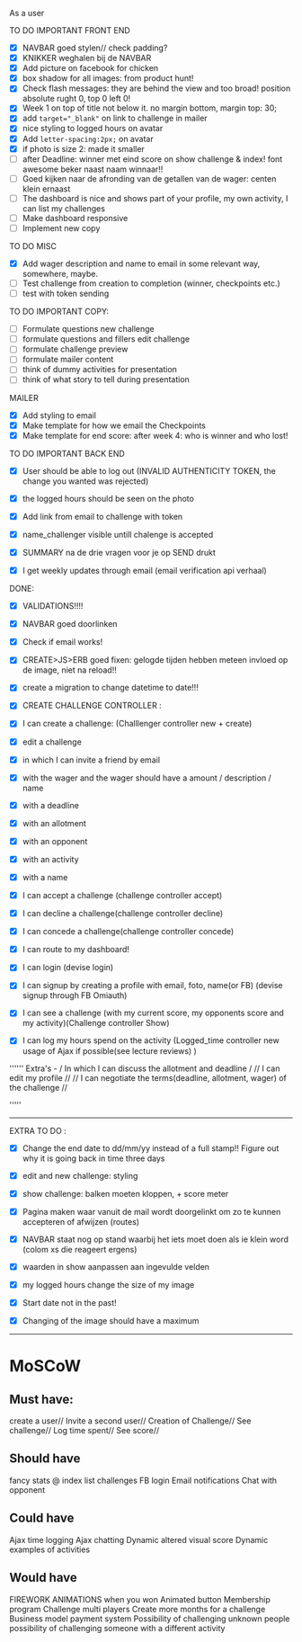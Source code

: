 As a user

TO DO IMPORTANT FRONT END
- [x] NAVBAR goed stylen//  check padding?
- [x] KNIKKER weghalen bij de NAVBAR
- [x] Add picture on facebook for chicken
- [x] box shadow for all images: from product hunt!
- [x] Check flash messages: they are behind the view and too broad! position absolute rught 0, top 0 left 0!
- [x] Week 1 on top of title not below it. no margin bottom, margin top: 30;
- [x] add `target="_blank"` on link to challenge in mailer
- [x] nice styling to logged hours on avatar
- [x] Add `letter-spacing:2px;` on avatar
- [x] if photo is size 2: made it smaller
- [ ] after Deadline: winner met eind score on show challenge & index! font awesome beker naast naam winnaar!!
- [ ] Goed kijken naar de afronding van de getallen van de wager: centen klein ernaast
- [ ] The dashboard is nice and shows part of your profile, my own activity, I can list my challenges
- [ ] Make dashboard responsive
- [ ] Implement new copy

TO DO MISC
- [x] Add wager description and name to email in some relevant way, somewhere, maybe.
- [ ] Test challenge from creation to completion (winner, checkpoints etc.)
- [ ] test with token sending

TO DO IMPORTANT COPY:
- [ ] Formulate questions new challenge
- [ ] formulate questions and fillers edit challenge
- [ ] formulate challenge preview
- [ ] formulate mailer content
- [ ] think of dummy activities for presentation
- [ ] think of what story to tell during presentation

MAILER
- [x] Add styling to email
- [x] Make template for how we email the Checkpoints 
- [x] Make template for end score: after week 4: who is winner and who lost!

TO DO IMPORTANT BACK END
- [x] User should be able to log out (INVALID AUTHENTICITY TOKEN, the change you wanted was rejected)
- [x] the logged hours should be seen on the photo 
- [x] Add link from email to challenge with token 
- [x] name_challenger visible untill chalenge is accepted

- [x] SUMMARY na de drie vragen voor je op SEND drukt
- [x] I get weekly updates through email (email verification api verhaal)

DONE:
- [x] VALIDATIONS!!!!
- [x] NAVBAR goed doorlinken
- [x] Check if email works!
- [x] CREATE>JS>ERB goed fixen: gelogde tijden hebben meteen invloed op de image, niet na reload!! 

- [x] create a migration to change datetime to date!!!
- [x] CREATE CHALLENGE CONTROLLER : 
- [x] I can create a challenge: (Challlenger controller new + create) 
- [x] edit a challenge
- [x]  in which I can invite  a friend by email
- [x] with the wager and the wager should have a amount / description / name
- [x] with a deadline 
- [x] with an allotment
- [x] with an opponent
- [x] with an activity
- [x] with a name 

- [x] I can accept a challenge (challenge controller accept)
- [x] I can decline a challenge(challenge controller decline)
- [x] I can concede a challenge(challenge controller concede)
 
- [x] I can route to my dashboard!
- [x] I can login (devise login)
- [x] I can signup by creating a profile with email, foto, name(or FB) (devise signup through FB Omiauth)
 
- [x] I can see a challenge (with my current score, my opponents score and my activity)(Challenge controller Show)
- [x] I can log my hours spend on the activity (Logged_time controller new usage of Ajax if possible(see lecture reviews) )

'''''' 
Extra's - /  In which I can discuss the allotment and deadline / // I can edit my profile // // I can negotiate the terms(deadline, allotment, wager) of the challenge //

''''' 
___________________________________________________________

EXTRA TO DO :

- [x] Change the end date to dd/mm/yy instead of a full stamp!! Figure out why it is going back in time three days
- [x] edit and new challenge: styling
- [x] show challenge: balken moeten kloppen, + score meter
- [x] Pagina maken waar vanuit de mail wordt doorgelinkt om zo te kunnen accepteren of afwijzen (routes)
- [x] NAVBAR staat nog op stand waarbij het iets moet doen als ie klein word (colom xs die reageert ergens)
- [x] waarden in show aanpassen aan ingevulde velden
- [x] my logged hours change the size of my image
- [x] Start date not in the past!
- [x] Changing of the image should have a maximum



_________________________________________________________



# MoSCoW
## Must have: 
create a user//
Invite a second user//
Creation of Challenge//
See challenge//
Log time spent//
See score//

## Should have
fancy stats @ index
list challenges
FB login 
Email notifications
Chat with opponent

## Could have 
Ajax time logging
Ajax chatting
Dynamic altered visual score
Dynamic examples of activities 

## Would have 
FIREWORK ANIMATIONS when you won
Animated button 
Membership program
Challenge multi players
Create more months for a challenge
Business model
payment system 
Possibility of challenging unknown people
possibility of challenging someone with a different activity


